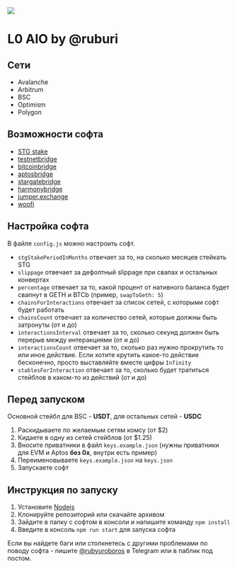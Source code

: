 ![](https://i.ibb.co/bRVhSBn/2023-06-27-00-59-28.png)

# L0 AIO by @ruburi

## Сети

- Avalanche
- Arbitrum
- BSC
- Optimism
- Polygon

## Возможности софта

- [STG stake](https://stargate.finance/stake/)
- [testnetbridge](https://testnetbridge.com/)
- [bitcoinbridge](https://bitcoinbridge.network/)
- [aptosbridge](https://theaptosbridge.com/bridge/)
- [stargatebridge](https://stargate.finance/transfer/)
- [harmonybridge](https://layerzero.bridge.harmony.one/)
- [jumper.exchange](https://jumper.exchange/)
- [woofi](https://fi.woo.org/)

## Настройка софта

В файле `config.js` можно настроить софт.

- `stgStakePeriodInMonths` отвечает за то, на сколько месяцев стейкать STG
- `slippage` отвечает за дефолтный slippage при свапах и остальных конвертах
- `percentage` отвечает за то, какой процент от нативного баланса будет свапнут в GETH и BTCb (пример, `swapToGeth: 5`)
- `chainsForInteractions` отвечает за список сетей, с которыми софт будет работать
- `chainsCount` отвечает за количество сетей, которые должны быть затронуты (от и до)
- `interactionsInterval` отвечает за то, сколько секунд должен быть перерыв между интеракциями (от и до)
- `interactionsCount` отвечает за то, сколько раз нужно прокрутить то или иное действие. Если хотите крутить какое-то действие бесконечно, просто выставляйте вместе цифры `Infinity`
- `stablesForInteraction` отвечает за то, сколько будет тратиться стейблов в каком-то из действий (от и до)

## Перед запуском

Основной стейбл для BSC - **USDT**, для остальных сетей - **USDC**

1. Раскидываете по желаемым сетям комсу (от $2)
2. Кидаете в одну из сетей стейблов (от $1.25)
3. Вносите приватники в файл `keys.example.json` (нужны приватники для EVM и Aptos **без 0x**, внутри есть пример)
4. Переименовываете `keys.example.json` на `keys.json`
5. Запускаете софт

## Инструкция по запуску

1. Установите [Nodejs](https://nodejs.org/en/download)
2. Клонируйте репозиторий или скачайте архивом
3. Зайдите в папку с софтом в консоли и напишите команду `npm install`
4. Введите в консоль `npm run start` для запуска софта

Если вы найдете баги или столкнетесь с другими проблемами по поводу софта - пишите [@rubyuroboros](https://t.me/rubyuroboros) в Telegram или в паблик под постом.
